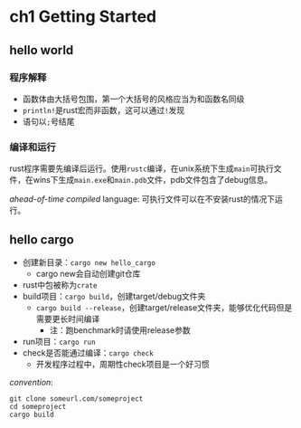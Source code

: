 # ch1 Getting Started

## hello world

### 程序解释

+ 函数体由大括号包围，第一个大括号的风格应当为和函数名同级
+ `println!`是rust宏而非函数，这可以通过`!`发现
+ 语句以`;`号结尾

### 编译和运行

rust程序需要先编译后运行。使用`rustc`编译，在unix系统下生成`main`可执行文件，在wins下生成`main.exe`和`main.pdb`文件，pdb文件包含了debug信息。

*ahead-of-time compiled* language: 可执行文件可以在不安装rust的情况下运行。

## hello cargo

+ 创建新目录：`cargo new hello_cargo`
  + cargo new会自动创建git仓库
+ rust中包被称为`crate`
+ build项目：`cargo build`，创建target/debug文件夹
  + `cargo build --release`，创建target/release文件夹，能够优化代码但是需要更长时间编译
    + 注：跑benchmark时请使用release参数
+ run项目：`cargo run`
+ check是否能通过编译：`cargo check`
  + 开发程序过程中，周期性check项目是一个好习惯

*convention*:

```shell
git clone someurl.com/someproject
cd someproject
cargo build
```


